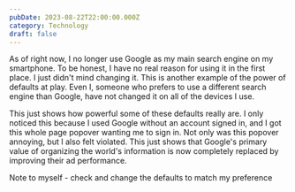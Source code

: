 ```yaml
---
pubDate: 2023-08-22T22:00:00.000Z
category: Technology
draft: false
---
```


As of right now, I no longer use Google as my main search engine on my smartphone. To be honest, I have no real reason for using it in the first place. I just didn't mind changing it. This is another example of the power of defaults at play. Even I, someone who prefers to use a different search engine than Google, have not changed it on all of the devices I use.

This just shows how powerful some of these defaults really are. I only noticed this because I used Google without an account signed in, and I got this whole page popover wanting me to sign in. Not only was this popover annoying, but I also felt violated. This just shows that Google's primary value of organizing the world's information is now completely replaced by improving their ad performance.

Note to myself - check and change the defaults to match my preference
